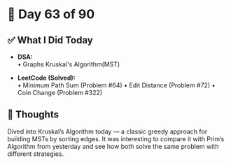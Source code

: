 # 📅 Day 63 of 90

## ✅ What I Did Today
- **DSA:**  
  • Graphs Kruskal's Algorithm(MST)

- **LeetCode (Solved):**  
  • Minimum Path Sum (Problem #64)
  • Edit Distance (Problem #72)
  • Coin Change (Problem #322)

## 💭 Thoughts
Dived into Kruskal’s Algorithm today — a classic greedy approach for building MSTs by sorting edges. It was interesting to compare it with Prim’s Algorithm from yesterday and see how both solve the same problem with different strategies.
